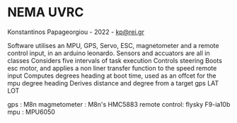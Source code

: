 # NEMA UVRC

Konstantinos Papageorgiou - 2022 - kp@rei.gr

Software utilises an MPU, GPS, Servo, ESC, magnetometer and a remote control input, in an arduino leonardo.
Sensors and accuators are all in classes
Considers five intervals of task execution
Controls steering
Boots esc motor, and applies a non liner transfer function to the speed remote input
Computes degrees heading at boot time, used as an offcet for the mpu degree heading
Derives distance and degree from a target gps LAT LOT

gps : M8n
magmetometer : M8n's HMC5883
remote control: flysky F9-ia10b
mpu : MPU6050



